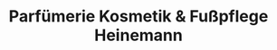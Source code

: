 ---
title: "Parfümerie Kosmetik & Fußpflege Heinemann"
url: /koeln/parfuemerie-kosmetik-und-fusspflege-heinemann/
shop: Parfümerie
---